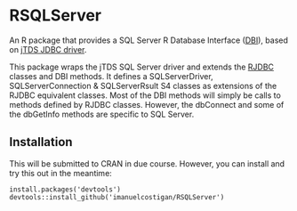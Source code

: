 # RSQLServer

An R package that provides a SQL Server R Database Interface ([DBI](https://github.com/rstats-db/DBI)), based on [jTDS JDBC driver](http://jtds.sourceforge.net/index.html).

This package wraps the jTDS SQL Server driver and extends the [RJDBC](https://github.com/s-u/RJDBC) classes and DBI methods. It defines a SQLServerDriver, SQLServerConnection & SQLServerRsult S4 classes as extensions of the RJDBC equivalent classes. Most of the DBI methods will simply be calls to methods defined by RJDBC classes. However, the dbConnect and some of the dbGetInfo methods are specific to SQL Server.

## Installation

This will be submitted to CRAN in due course. However, you can install and try this out in the meantime:

```
install.packages('devtools')
devtools::install_github('imanuelcostigan/RSQLServer')
```

